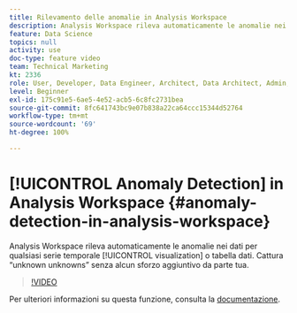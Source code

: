 ```yaml
---
title: Rilevamento delle anomalie in Analysis Workspace
description: Analysis Workspace rileva automaticamente le anomalie nei dati per qualsiasi visualizzazione o tabella di dati relativi a serie temporali. Cattura “unknown unknowns” senza alcun sforzo aggiuntivo da parte tua.
feature: Data Science
topics: null
activity: use
doc-type: feature video
team: Technical Marketing
kt: 2336
role: User, Developer, Data Engineer, Architect, Data Architect, Admin, Leader
level: Beginner
exl-id: 175c91e5-6ae5-4e52-acb5-6c8fc2731bea
source-git-commit: 8fc641743bc9e07b838a22ca64ccc15344d52764
workflow-type: tm+mt
source-wordcount: '69'
ht-degree: 100%

---
```


# [!UICONTROL Anomaly Detection] in Analysis Workspace {#anomaly-detection-in-analysis-workspace}

Analysis Workspace rileva automaticamente le anomalie nei dati per qualsiasi serie temporale [!UICONTROL visualization] o tabella dati. Cattura “unknown unknowns” senza alcun sforzo aggiuntivo da parte tua.

>[!VIDEO](https://video.tv.adobe.com/v/327894/?quality=12&learn=on&captions=ita)

Per ulteriori informazioni su questa funzione, consulta la [documentazione](https://experienceleague.adobe.com/docs/analytics/analyze/analysis-workspace/virtual-analyst/anomaly-detection/anomaly-detection.html?lang=it).
